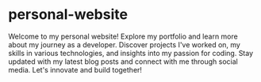 # personal-website
Welcome to my personal website! Explore my portfolio and learn more about my journey as a developer. Discover projects I've worked on, my skills in various technologies, and insights into my passion for coding. Stay updated with my latest blog posts and connect with me through social media. Let's innovate and build together!
